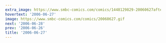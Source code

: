 ```yaml
---
extra_image: https://www.smbc-comics.com/comics/1448129829-20060627after.png
hovertext: '2006-06-27'
image: https://www.smbc-comics.com/comics/20060627.gif
next: '2006-06-28'
prev: '2006-06-26'
title: '2006-06-27'
---
```

